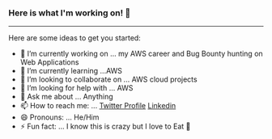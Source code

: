 ### Here is what I'm working on! 👋

---
Here are some ideas to get you started:

- 🔭 I’m currently working on ... my AWS career and  Bug Bounty hunting on Web Applications 
- 🌱 I’m currently learning ...AWS 
- 👯 I’m looking to collaborate on ... AWS cloud projects
- 🤔 I’m looking for help with ... AWS 
- 💬 Ask me about ... Anything
- 📫 How to reach me: ... [Twitter Profile](https://twitter.com/aletigo1234 "My Twitter profile") [Linkedin](https://www.linkedin.com/in/aleti-ganesh/)
- 😄 Pronouns: ... He/Him
- ⚡ Fun fact: ... I know this is crazy but I love to Eat 🍲

